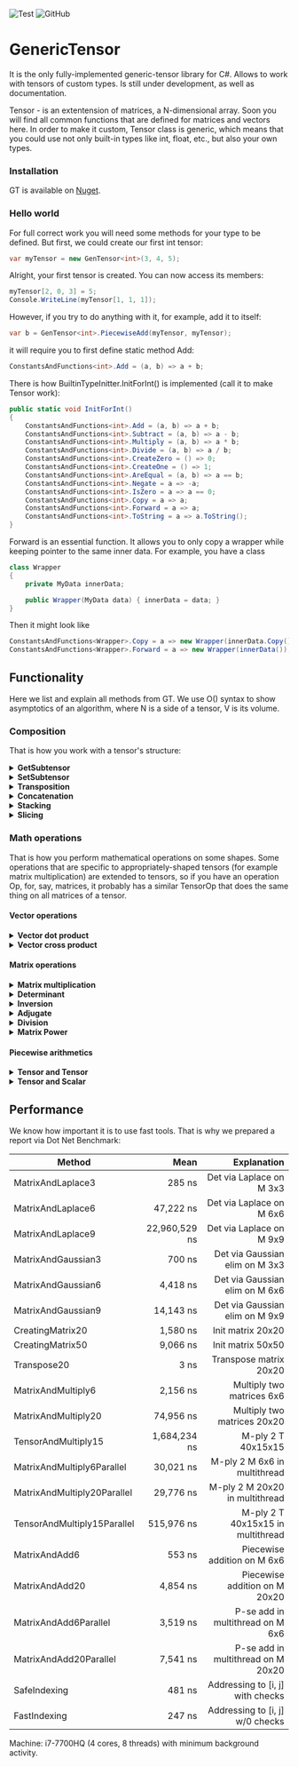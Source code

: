 ![Test](https://github.com/WhiteBlackGoose/GenericTensor/workflows/Test/badge.svg)
![GitHub](https://img.shields.io/github/license/WhiteBlackGoose/GenericTensor?color=blue)

# GenericTensor

It is the only fully-implemented generic-tensor library for C#. Allows to work with tensors of custom types.
Is still under development, as well as documentation.

Tensor - is an extentension of matrices, a N-dimensional array. Soon you will find all common functions that are
defined for matrices and vectors here. In order to make it custom, Tensor class is generic, which means that
you could use not only built-in types like int, float, etc., but also your own types.

### Installation

GT is available on [Nuget](https://www.nuget.org/packages/GenericTensor/).

### Hello world

For full correct work you will need some methods for your type to be defined. But first, we could
create our first int tensor:

```cs
var myTensor = new GenTensor<int>(3, 4, 5);
```

Alright, your first tensor is created. You can now access its members:
```cs
myTensor[2, 0, 3] = 5;
Console.WriteLine(myTensor[1, 1, 1]);
```

However, if you try to do anything with it,
for example, add it to itself:

```cs
var b = GenTensor<int>.PiecewiseAdd(myTensor, myTensor);
```

it will require you to first define static method Add:

```cs
ConstantsAndFunctions<int>.Add = (a, b) => a + b;
```

There is how BuiltinTypeInitter.InitForInt() is implemented (call it to make Tensor<int> work):

```cs
public static void InitForInt()
{
    ConstantsAndFunctions<int>.Add = (a, b) => a + b;
    ConstantsAndFunctions<int>.Subtract = (a, b) => a - b;
    ConstantsAndFunctions<int>.Multiply = (a, b) => a * b;
    ConstantsAndFunctions<int>.Divide = (a, b) => a / b;
    ConstantsAndFunctions<int>.CreateZero = () => 0;
    ConstantsAndFunctions<int>.CreateOne = () => 1;
    ConstantsAndFunctions<int>.AreEqual = (a, b) => a == b;
    ConstantsAndFunctions<int>.Negate = a => -a;
    ConstantsAndFunctions<int>.IsZero = a => a == 0;
    ConstantsAndFunctions<int>.Copy = a => a;
    ConstantsAndFunctions<int>.Forward = a => a;
    ConstantsAndFunctions<int>.ToString = a => a.ToString();
}
```

Forward is an essential function. It allows you to only copy a wrapper while
keeping pointer to the same inner data. For example, you have a class
```cs
class Wrapper
{
    private MyData innerData;

    public Wrapper(MyData data) { innerData = data; }
}
```

Then it might look like

```cs
ConstantsAndFunctions<Wrapper>.Copy = a => new Wrapper(innerData.Copy());
ConstantsAndFunctions<Wrapper>.Forward = a => new Wrapper(innerData());
```


## Functionality

Here we list and explain all methods from GT. We use O() syntax to show
asymptotics of an algorithm, where N is a side of a tensor, V is its volume.

### Composition

That is how you work with a tensor's structure:

<details><summary><strong>GetSubtensor</strong></summary><p>

```cs
public GenTensor<T> GetSubtensor(params int[] indecies)
```

Allows to get a subtensor with SHARED data (so that any changes to
intial tensor or the subtensor will be reflected in both).

For example, Subtensor of a matrix is a vector (row).

Works for O(1)
</p></details>

<details><summary><strong>SetSubtensor</strong></summary><p>

```cs
public void SetSubtensor(GenTensor<T> sub, params int[] indecies);
```

Allows to set a subtensor by forwarding all elements from sub to this. Override
ConstantsAndFunctions<T>.Forward to enable it.

Works for O(V)
</p></details>

<details><summary><strong>Transposition</strong></summary><p>

```cs
public void Transpose(int axis1, int axis2);
public void TransposeMatrix();
```

Swaps axis1 and axis2 in this.
TransposeMatrix swaps the last two axes.

Works for O(1)
</p></details>

<details><summary><strong>Concatenation</strong></summary><p>

```cs
public static GenTensor<T> Concat(GenTensor<T> a, GenTensor<T> b);
```

Conatenates two tensors by their first axis. For example, concatenation of
two tensors of shape [4 x 5 x 6] and [7 x 5 x 6] is a tensor of shape
[11 x 5 x 6]. 

Works for O(N)
</p></details>

<details><summary><strong>Stacking</strong></summary><p>

```cs
public static GenTensor<T> Stack(params GenTensor<T>[] elements);
```

Unites all same-shape elements into one tensor with 1 dimension more.
For example, if t1, t2, and t3 are of shape [2 x 5], Stack(t1, t2, t3) will
return a tensor of shape [3 x 2 x 5]

Works for O(V)
</p></details>

<details><summary><strong>Slicing</strong></summary><p>

```cs
public GenTensor<T> Slice(int leftIncluding, int rightExcluding);
```

Slices this into another tensor with data-sharing. Syntax and use is similar to
python's numpy:

```py
v = myTensor[2:3]
```

is the same as

```cs
var v = myTensor.Slice(2, 3);
```

Works for O(N)
</p></details>

### Math operations

That is how you perform mathematical operations on some shapes.
Some operations that are specific to appropriately-shaped tensors
(for example matrix multiplication) are extended to tensors, so if you have
an operation Op, for, say, matrices, it probably has a similar TensorOp that
does the same thing on all matrices of a tensor.

#### Vector operations

<details><summary><strong>Vector dot product</strong></summary><p>

```cs
public static T VectorDotProduct(GenTensor<T> a, GenTensor<T> b);
public static GenTensor<T> TensorVectorDotProduct(GenTensor<T> a, GenTensor<T> b);
```

Counts dot product of two same-shaped vectors. For example, you have v1 = {2, 3, 4},
v2 = {5, 6, 7}, then VectorDotProduct(v1, v2) = 2 * 5 + 3 * 6 + 4 * 7 = 56.

Works for O(V)
</p></details>

<details><summary><strong>Vector cross product</strong></summary><p>

```cs
public static GenTensor<T> VectorCrossProduct(GenTensor<T> a, GenTensor<T> b);
public static GenTensor<T> TensorVectorCrossProduct(GenTensor<T> a, GenTensor<T> b);
```

Counts cross product of two same-shaped vectors. The resulting vector is such one
that is perdendicular to all of the arguments.

Works for O(V)
</p></details>

#### Matrix operations

<details><summary><strong>Matrix multiplication</strong></summary><p>

```cs
public static GenTensor<T> MatrixMultiply(GenTensor<T> a, GenTensor<T> b);
public static GenTensor<T> TensorMatrixMultiply(GenTensor<T> a, GenTensor<T> b);

public static GenTensor<T> MatrixMultiplyParallel(GenTensor<T> a, GenTensor<T> b);
public static GenTensor<T> TensorMatrixMultiplyParallel(GenTensor<T> a, GenTensor<T> b);
```

Performs matrix multiplication operation of two matrices. One's height should be the same
as Another's width.

MatrixMultiplyParallel performs parallel computations over the first axis, TensorMatrixMultiplyParallel
performs parallel computations over matrices.

Works for O(N^3)
</p></details>

<details><summary><strong>Determinant</strong></summary><p>

```cs
public T DeterminantLaplace();
public T DeterminantGaussianSafeDivision();
public T DeterminantGaussianSimple();
```

Finds determinant of a square matrix. DeterminantLaplace is the simplest and true
way to find determinant, but it is as slow as O(N!). Guassian elimination works
for O(N^3) but might cause precision loss when dividing. If your type does not
lose precision when being divided, use DeterminantGaussianSimple. Otherwise, for example,
for int, use DeterminantGaussianSafeDivision. 

Works for O(N!), O(N^3)
</p></details>

<details><summary><strong>Inversion</strong></summary><p>

```cs
public void InvertMatrix();
public void TensorMatrixInvert();
```

Inverts A to B such that A * B = I where I is identity matrix.

Works for O(N^4)
</p></details>

<details><summary><strong>Adjugate</strong></summary><p>

```cs
public GenTensor<T> Adjoint();
```

Returns an adjugate matrix.

Works for O(N^4)
</p></details>

<details><summary><strong>Division</strong></summary><p>

```cs
public static GenTensor<T> MatrixDivide(GenTensor<T> a, GenTensor<T> b);
public static GenTensor<T> TensorMatrixDivide(GenTensor<T> a, GenTensor<T> b)
```

Of A, B returns such C that A == C * B.

Works for O(N^4)
</p></details>

<details><summary><strong>Matrix Power</strong></summary><p>

```cs
public static GenTensor<T> MatrixPower(GenTensor<T> m, int power);
public static GenTensor<T> TensorMatrixPower(GenTensor<T> m, int power);
```

Finds the power of a matrix.

Works for O(log(N) * N^3)
</p></details>

#### Piecewise arithmetics

<details><summary><strong>Tensor and Tensor</strong></summary><p>

```cs
public static GenTensor<T> PiecewiseAdd(GenTensor<T> a, GenTensor<T> b);
public static GenTensor<T> PiecewiseSubtract(GenTensor<T> a, GenTensor<T> b);
public static GenTensor<T> PiecewiseMultiply(GenTensor<T> a, GenTensor<T> b);
public static GenTensor<T> PiecewiseDivide(GenTensor<T> a, GenTensor<T> b);

public static GenTensor<T> PiecewiseAddParallel(GenTensor<T> a, GenTensor<T> b);
public static GenTensor<T> PiecewiseSubtractParallel(GenTensor<T> a, GenTensor<T> b);
public static GenTensor<T> PiecewiseMultiplyParallel(GenTensor<T> a, GenTensor<T> b);
public static GenTensor<T> PiecewiseDivideParallel(GenTensor<T> a, GenTensor<T> b);
```

Returns a tensor of an operation being applied to every matching pair so that Add is.
Those with Parallel in its name are ran on multiple cores (via Parallel.For).

```
result[i, j, k...] = a[i, j, k...] + b[i, j, k...]
```

Works for O(V)
</p></details>

<details><summary><strong>Tensor and Scalar</strong></summary><p>

```cs
public static GenTensor<T> PiecewiseAdd(GenTensor<T> a, T b);
public static GenTensor<T> PiecewiseSubtract(GenTensor<T> a, T b);
public static GenTensor<T> PiecewiseSubtract(T a, GenTensor<T> b);
public static GenTensor<T> PiecewiseMultiply(GenTensor<T> a, T b);
public static GenTensor<T> PiecewiseDivide(GenTensor<T> a, T b);
public static GenTensor<T> PiecewiseDivide(T a, GenTensor<T> b);

public static GenTensor<T> PiecewiseAddParallel(GenTensor<T> a, T b);
public static GenTensor<T> PiecewiseSubtractParallel(GenTensor<T> a, T b);
public static GenTensor<T> PiecewiseSubtractParallel(T a, GenTensor<T> b);
public static GenTensor<T> PiecewiseMultiplyParallel(GenTensor<T> a, T b);
public static GenTensor<T> PiecewiseDivideParallel(GenTensor<T> a, T b);
public static GenTensor<T> PiecewiseDivideParallel(T a, GenTensor<T> b);
```

Performs an operation on each of tensor's element and forwards them to the result
Those with Parallel in its name are ran on multiple cores (via Parallel.For).

Works for O(V)
</p></details>

## Performance

We know how important it is to use fast tools. That is why we prepared a report via Dot Net Benchmark:

|                      Method |              Mean |                        Explanation |
|---------------------------- |------------------:|-----------------------------------:|
|           MatrixAndLaplace3 |            285 ns | Det via Laplace on M 3x3           |
|           MatrixAndLaplace6 |         47,222 ns | Det via Laplace on M 6x6           |
|           MatrixAndLaplace9 |     22,960,529 ns | Det via Laplace on M 9x9           |
|          MatrixAndGaussian3 |            700 ns | Det via Gaussian elim on M 3x3     |
|          MatrixAndGaussian6 |          4,418 ns | Det via Gaussian elim on M 6x6     |
|          MatrixAndGaussian9 |         14,143 ns | Det via Gaussian elim on M 9x9     |
|            CreatingMatrix20 |          1,580 ns | Init matrix 20x20                  |
|            CreatingMatrix50 |          9,066 ns | Init matrix 50x50                  |
|                 Transpose20 |              3 ns | Transpose matrix 20x20             |
|          MatrixAndMultiply6 |          2,156 ns | Multiply two matrices 6x6          |
|         MatrixAndMultiply20 |         74,956 ns | Multiply two matrices 20x20        |
|         TensorAndMultiply15 |      1,684,234 ns | M-ply 2 T 40x15x15                 |
|  MatrixAndMultiply6Parallel |         30,021 ns | M-ply 2 M 6x6 in multithread       |
| MatrixAndMultiply20Parallel |         29,776 ns | M-ply 2 M 20x20 in multithread     |
| TensorAndMultiply15Parallel |        515,976 ns | M-ply 2 T 40x15x15 in multithread  |
|               MatrixAndAdd6 |            553 ns | Piecewise addition on M 6x6        |
|              MatrixAndAdd20 |          4,854 ns | Piecewise addition on M 20x20      |
|       MatrixAndAdd6Parallel |          3,519 ns | P-se add in multithread on M 6x6   |
|      MatrixAndAdd20Parallel |          7,541 ns | P-se add in multithread on M 20x20 |
|                SafeIndexing |            481 ns | Addressing to [i, j] with checks   |
|                FastIndexing |            247 ns | Addressing to [i, j] w/0 checks    |

Machine: i7-7700HQ (4 cores, 8 threads) with minimum background activity.
